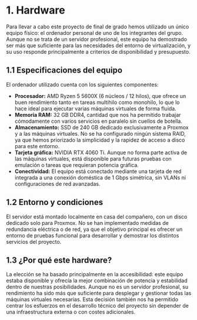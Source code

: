 # 1. Hardware

Para llevar a cabo este proyecto de final de grado hemos utilizado un único equipo físico: el ordenador personal de uno de los integrantes del grupo. Aunque no se trata de un servidor profesional, este equipo ha demostrado ser más que suficiente para las necesidades del entorno de virtualización, y su uso responde principalmente a criterios de disponibilidad y presupuesto.

## 1.1 Especificaciones del equipo

El ordenador utilizado cuenta con los siguientes componentes:

- **Procesador:** AMD Ryzen 5 5600X (6 núcleos / 12 hilos), que ofrece un buen rendimiento tanto en tareas multihilo como monohilo, lo que lo hace ideal para ejecutar varias máquinas virtuales de forma fluida.
- **Memoria RAM:** 32 GB DDR4, cantidad que nos ha permitido trabajar cómodamente con varios servicios en paralelo sin cuellos de botella.
- **Almacenamiento:** SSD de 240 GB dedicado exclusivamente a Proxmox y a las máquinas virtuales. No se ha configurado ningún sistema RAID, ya que hemos priorizado la simplicidad y la rapidez de acceso a disco para este entorno.
- **Tarjeta gráfica:** NVIDIA RTX 4060 Ti. Aunque no forma parte activa de las máquinas virtuales, está disponible para futuras pruebas con emulación o tareas que requieran potencia gráfica.
- **Conectividad:** El equipo está conectado mediante una tarjeta de red integrada a una conexión doméstica de 1 Gbps simétrica, sin VLANs ni configuraciones de red avanzadas.

## 1.2 Entorno y condiciones

El servidor está montado localmente en casa del compañero, con un disco dedicado solo para Proxmox. No se han implementado medidas de redundancia eléctrica o de red, ya que el objetivo principal es ofrecer un entorno de pruebas funcional para desarrollar y demostrar los distintos servicios del proyecto.

## 1.3 ¿Por qué este hardware?

La elección se ha basado principalmente en la accesibilidad: este equipo estaba disponible y ofrecía la mejor combinación de potencia y estabilidad dentro de nuestras posibilidades. Aunque no es un servidor profesional, su rendimiento ha sido más que suficiente para desplegar y gestionar todas las máquinas virtuales necesarias. Esta decisión también nos ha permitido centrar los esfuerzos en el desarrollo técnico del proyecto sin depender de una infraestructura externa o con costes adicionales.
